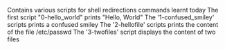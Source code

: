 Contains various scripts for shell redirections commands learnt today
The first script "0-hello_world" prints "Hello, World" 
The '1-confused_smiley' scripts prints a confused smiley
The '2-hellofile' scripts prints the content of the file /etc/passwd
The '3-twofiles' script displays the content of two files
